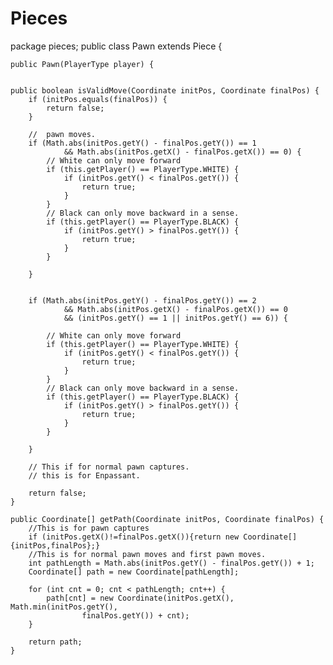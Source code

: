 # Pieces
package pieces;
public class Pawn extends Piece {

    public Pawn(PlayerType player) {


    public boolean isValidMove(Coordinate initPos, Coordinate finalPos) {
        if (initPos.equals(finalPos)) {
            return false;
        }

        //  pawn moves.
        if (Math.abs(initPos.getY() - finalPos.getY()) == 1
                && Math.abs(initPos.getX() - finalPos.getX()) == 0) {
            // White can only move forward
            if (this.getPlayer() == PlayerType.WHITE) {
                if (initPos.getY() < finalPos.getY()) {
                    return true;
                }
            }
            // Black can only move backward in a sense.
            if (this.getPlayer() == PlayerType.BLACK) {
                if (initPos.getY() > finalPos.getY()) {
                    return true;
                }
            }

        }

       
        if (Math.abs(initPos.getY() - finalPos.getY()) == 2
                && Math.abs(initPos.getX() - finalPos.getX()) == 0
                && (initPos.getY() == 1 || initPos.getY() == 6)) {

            // White can only move forward
            if (this.getPlayer() == PlayerType.WHITE) {
                if (initPos.getY() < finalPos.getY()) {
                    return true;
                }
            }
            // Black can only move backward in a sense.
            if (this.getPlayer() == PlayerType.BLACK) {
                if (initPos.getY() > finalPos.getY()) {
                    return true;
                }
            }

        }

        // This if for normal pawn captures.
        // this is for Enpassant.

        return false;
    }

    public Coordinate[] getPath(Coordinate initPos, Coordinate finalPos) {
        //This is for pawn captures
        if (initPos.getX()!=finalPos.getX()){return new Coordinate[]{initPos,finalPos};}
        //This is for normal pawn moves and first pawn moves.
        int pathLength = Math.abs(initPos.getY() - finalPos.getY()) + 1;
        Coordinate[] path = new Coordinate[pathLength];

        for (int cnt = 0; cnt < pathLength; cnt++) {
            path[cnt] = new Coordinate(initPos.getX(), Math.min(initPos.getY(),
                    finalPos.getY()) + cnt);
        }

        return path;
    }

    
